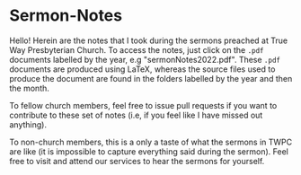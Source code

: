 # Sermon-Notes
 
Hello!  Herein are the notes that I took during the sermons preached at True
Way Presbyterian Church.  To access the notes, just click on the `.pdf`
documents labelled by the year, e.g "sermonNotes2022.pdf".  These `.pdf`
documents are produced using LaTeX, whereas the source files used to produce
the document are found in the folders labelled by the year and then the
month.

To fellow church members, feel free to issue pull requests if you want to
contribute to these set of notes (i.e, if you feel like I have missed out
anything).

To non-church members, this is a only a taste of what the sermons in TWPC are
like (it is impossible to capture everything said during the sermon).  Feel
free to visit and attend our services to hear the sermons for yourself.